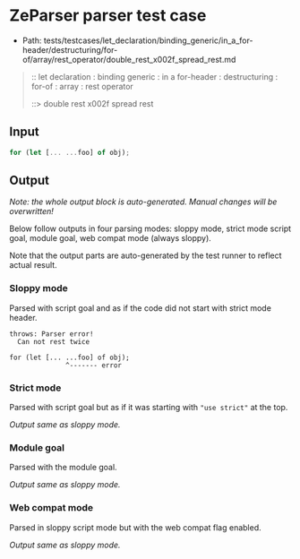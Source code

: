 # ZeParser parser test case

- Path: tests/testcases/let_declaration/binding_generic/in_a_for-header/destructuring/for-of/array/rest_operator/double_rest_x002f_spread_rest.md

> :: let declaration : binding generic : in a for-header : destructuring : for-of : array : rest operator
>
> ::> double rest x002f spread rest

## Input

`````js
for (let [... ...foo] of obj);
`````

## Output

_Note: the whole output block is auto-generated. Manual changes will be overwritten!_

Below follow outputs in four parsing modes: sloppy mode, strict mode script goal, module goal, web compat mode (always sloppy).

Note that the output parts are auto-generated by the test runner to reflect actual result.

### Sloppy mode

Parsed with script goal and as if the code did not start with strict mode header.

`````
throws: Parser error!
  Can not rest twice

for (let [... ...foo] of obj);
              ^------- error
`````

### Strict mode

Parsed with script goal but as if it was starting with `"use strict"` at the top.

_Output same as sloppy mode._

### Module goal

Parsed with the module goal.

_Output same as sloppy mode._

### Web compat mode

Parsed in sloppy script mode but with the web compat flag enabled.

_Output same as sloppy mode._
